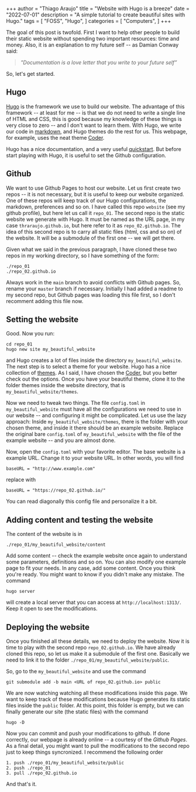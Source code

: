 +++
author = "Thiago Araujo"
title = "Website with Hugo is a breeze"
date = "2022-07-01"
description = "A simple tutorial to create beautiful sites with Hugo."
tags = [
    "FOSS", 
    "Hugo",
]
categories = [
    "Computers",
]
+++

The goal of this post is twofold. First I want to help other people to build their static website 
without spending two important resources: time and money. Also, it is an explanation to my future 
self -- as Damian Conway said: 
> _"Documentation is a love letter that you write to your future self”_

So, let's get started.

## Hugo 

[Hugo](https://gohugo.io/) is the framework we use to build our website. The advantage of this framework 
-- at least for me -- is that we do not need to write a single line of HTML and CSS, this is 
good because my knowledge of these things is very close to zero -- and I don't want to learn them. 
With Hugo, we write our code in [markdown](https://www.markdownguide.org/), and Hugo themes do 
the rest for us. This webpage, for example, uses the neat theme 
[Coder](https://themes.gohugo.io/themes/hugo-coder/).

Hugo has a nice documentation, and a very useful 
[quickstart](https://gohugo.io/getting-started/quick-start/). But before start playing with 
Hugo, it is useful to set the Github configuration.

## Github 

We want to use Github Pages to host our website. Let us first create two repos -- it is not necessary, 
but it is useful to keep our website organized. One of these repos will keep 
track of our Hugo configurations, the markdown, preferences and so on. I have called this repo 
`website` (see my github profile), but here let us call it `repo_01`. The second repo is the static 
website we generate with Hugo. It must be named as the URL page, in my case `thraraujo.github.io`, but 
here refer to it as `repo_02.github.io`. The idea of this second repo is to carry all 
static files (html, css and so on) of the website. It will be a submodule of the first one -- we will 
get there. 

Given what we said in the previous paragraph, I have cloned these two repos in my working directory, so 
I have something of the form:

```
./repo_01 
./repo_02.github.io
```

Always work in the `main` branch to avoid conflicts with Github pages. So, rename your 
`master` branch if necessary. Initially I had added a readme to my second repo, but Github pages
was loading this file first, so I don't recomment adding this file now.

## Setting the website

Good. Now you run:

```
cd repo_01
hugo new site my_beautiful_website
```

and Hugo creates a lot of files inside the directory `my_beautiful_website`. The next step is to 
select a theme for your website. Hugo has a nice collection of [themes](https://themes.gohugo.io/).
As I said, I have chosen the [Coder](https://themes.gohugo.io/themes/hugo-coder/), but you better 
check out the options. Once you have your beautiful theme, clone it to the folder 
themes inside the website directory, that is `my_beautiful_website/themes`.

Now we need to tweak two things. The file `config.toml` in `my_beautiful_website` must have all 
the configurations we need to use in our website -- and configuring it might be complicated. 
Let us use the lazy approach: Inside `my_beautiful_website/themes`, there is the folder with 
your chosen theme, and inside it there should be an example website. Replace the original bare
`config.toml` of `my_beautiful_website` with the file of the example website -- 
and you are almost done. 

Now, open the `config.toml` with your favorite editor. 
The base website is a example URL. Change 
it to your website URL. In other words, you will find 

```
baseURL = "http://www.example.com"
```

replace with 

```
baseURL = "https://repo_02.github.io/"
```

You can read diagonally this config file and personalize it a bit. 

## Adding content and testing the website

The content of the website is in 
```
./repo_01/my_beautiful_website/content
```

Add some content -- check the example website once again to understand some parameters, definitions 
and so on. You can also modify one example page to fit your needs. In any case, add some content. 
Once you think you're ready. You might want to know if you didn't make any mistake. The command 

```
hugo server
```

will create a local server that you can access at `http://localhost:1313/`. Keep it open to see 
the modifications. 


## Deploying the website

Once you finished all these details, we need to deploy the website. Now it is time to play with 
the second repo `repo_02.github.io`. We have already cloned this repo, so let us make it a 
submodule of the first one. Basically we need to link it to the folder 
`./repo_01/my_beautiful_website/public`. 

So, go to the `my_beautiful_website` and use the command 

```
git submodule add -b main <URL of repo_02.github.io> public 
```

We are now watching watching all these modifications inside this page. We want to keep 
track of these modifications because Hugo generates its static files inside the `public` folder. 
At this point, this folder is empty, but we can finally generate our site (the static files) with 
the command

```
hugo -D
```

Now you can commit and push your modifications to github. If done correctly, our webpage is already online --
a courtesy of the _Github Pages_. As a final detail, you might want to pull the modifications to the second 
repo just to keep things syncronized. I recommend the following order 

    1. push ./repo_01/my_beautiful_website/public
    2. push ./repo_01 
    3. pull ./repo_02.github.io

And that's it.
